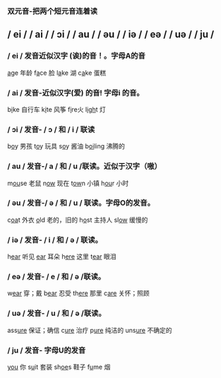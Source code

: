 ### 双元音-把两个短元音连着读

## / ei /   / ai /   / ɔi /   / au /   / əu /   / iə /   / eə /   / uə /   / ju /

### **/ ei / 发音近似汉字 (诶)的音！。字母A的音**

<u>a</u>ge 年龄	f<u>a</u>ce 脸	l<u>a</u>ke 湖	c<u>a</u>ke 蛋糕



### **/ ai / 发音-近似汉字(爱) 的音! 字母i 的音。**

b<u>i</u>ke 自行车	k<u>i</u>te 风筝 	f<u>i</u>re火	l<u>igh</u>t 灯



### **/ ɔi / 发音- / ɔ / 和 / i / 联读**

b<u>o</u>y 男孩	t<u>o</u>y 玩具	s<u>o</u>y 酱油 	b<u>oi</u>ling 沸腾的



### **/ au / 发音-/ a / 和 / u /联读。近似于汉字（嗷）**

m<u>ou</u>se 老鼠 	n<u>ow</u> 现在 	t<u>ow</u>n 小镇 	h<u>ou</u>r 小时



### **/ əu / 发音-/ ə / 和 / u / 联读。字母O的发音。**

c<u>oa</u>t 外衣 	<u>o</u>ld 老的，旧的 	 h<u>o</u>st 主持人 	sl<u>ow</u> 缓慢的



### **/ iə / 发音- / i / 和 / ə / 联读。**

h<u>ear</u> 听见 	<u>ear</u> 耳朵	 h<u>ere</u> 这里 	t<u>ear</u> 眼泪



### **/ eə / 发音- / e / 和 / ə /联读。**

w<u>ear</u> 穿；戴 	b<u>ear</u> 忍受	 th<u>ere</u> 那里	c<u>are</u> 关怀；照顾



### **/ uə / 发音- / u / 和 / ə /联读。**

ass<u>ure</u> 保证；确信 	c<u>ure</u> 治疗 	 p<u>ure</u> 纯洁的 	uns<u>ure</u> 不确定的



### **/ ju / 发音- 字母U的发音**

<u>you</u> 你	s<u>u</u>it 套装	 sh<u>oe</u>s 鞋子 	f<u>u</u>me 烟
